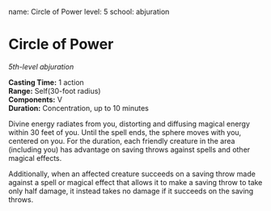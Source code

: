 name: Circle of Power
level: 5
school: abjuration

# Circle of Power 
_5th-level abjuration_

**Casting Time:** 1 action  
**Range:** Self(30-foot radius)  
**Components:** V  
**Duration:** Concentration, up to 10 minutes 


Divine energy radiates from you, distorting and diffusing magical energy within 30 feet of you. 
Until the spell ends, the sphere moves with you, centered on you. For the duration, each friendly creature in the area (including you) has advantage on saving throws against spells and other magical effects. 

Additionally, when an affected creature succeeds on a saving throw made against a spell or magical effect that allows it to make a saving throw to take only half damage, it instead takes no damage if it succeeds on the saving throws.